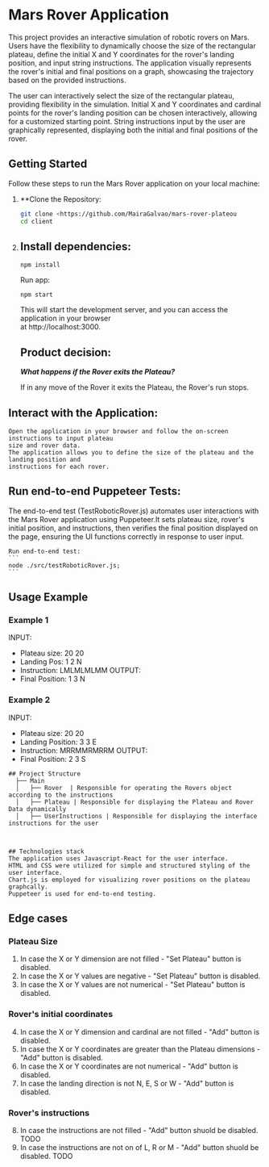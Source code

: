 # Mars Rover Application

This project provides an interactive simulation of robotic rovers on Mars. Users have the flexibility to dynamically choose the size of the rectangular plateau, define the initial X and Y coordinates for the rover's landing position, and input string instructions. The application visually represents the rover's initial and final positions on a graph, showcasing the trajectory based on the provided instructions.

The user can interactively select the size of the rectangular plateau, providing flexibility in the simulation.
Initial X and Y coordinates and cardinal points for the rover's landing position can be chosen interactively, allowing for a customized starting point.
String instructions input by the user are graphically represented, displaying both the initial and final positions of the rover.

## Getting Started

Follow these steps to run the Mars Rover application on your local machine:

1. **Clone the Repository:
   ```bash
   git clone <https://github.com/MairaGalvao/mars-rover-plateou
   cd client

2. ## Install dependencies:
    ```
    npm install
    ```

    Run app:
    ```
    npm start
    ```
    This will start the development server, and you can access the application in your browser   
    at  http://localhost:3000.

    ## Product decision: 
    ***What happens if the Rover exits the Plateau?***

     If in any move of the Rover it exits the Plateau, the Rover's run stops. 

## Interact with the Application: 

    Open the application in your browser and follow the on-screen instructions to input plateau  
    size and rover data.
    The application allows you to define the size of the plateau and the landing position and 
    instructions for each rover.

## Run end-to-end Puppeteer Tests:

   The end-to-end test (TestRoboticRover.js) automates user interactions with the Mars Rover 
   application using Puppeteer.It sets plateau size, rover's initial position, and instructions, 
   then verifies the final position displayed on the page, ensuring the UI functions correctly in 
   response to user input.
    
    Run end-to-end test:
    ```
    node ./src/testRoboticRover.js; 
    ```

   ## Usage Example 
   ### Example 1
   INPUT:
   - Plateau size: 20 20
   - Landing Pos: 1 2 N 
   - Instruction: LMLMLMLMM 
   OUTPUT:
   - Final Position: 1 3 N

   ### Example 2   
   INPUT:
   - Plateau size: 20 20
   - Landing Position: 3 3 E 
   - Instruction: MRRMMRMRRM 
   OUTPUT:
   - Final Position: 2 3 S

    ## Project Structure
      ├── Main
      │   ├── Rover  | Responsible for operating the Rovers object according to the instructions
      │   ├── Plateau | Responsible for displaying the Plateau and Rover Data dynamically  
      │   ├── UserInstructions | Responsible for displaying the interface instructions for the user  



    ## Technologies stack
    The application uses Javascript-React for the user interface.
    HTML and CSS were utilized for simple and structured styling of the user interface.
    Chart.js is employed for visualizing rover positions on the plateau graphcally.
    Puppeteer is used for end-to-end testing.


   ## Edge cases

   ### Plateau Size 
   1. In case the X or Y dimension are not filled - "Set Plateau" button is disabled.
   2. In case the X or Y values are negative - "Set Plateau" button is disabled.
   3. In case the X or Y values are not numerical - "Set Plateau" button is disabled.

   ### Rover's initial coordinates
   4. In case the X or Y dimension and cardinal are not filled - "Add" button is disabled. 
   5. In case the X or Y coordinates are greater than the Plateau dimensions - "Add" button is disabled.
   6. In case the X or Y coordinates are not numerical - "Add" button is disabled.
   7. In case the landing direction is not N, E, S or W - "Add" button is disabled.

   ### Rover's instructions
   8. In case the instructions are not filled - "Add" button shuold be disabled. TODO
   9. In case the instructions are not on of L, R or M - "Add" button shuold be disabled. TODO



